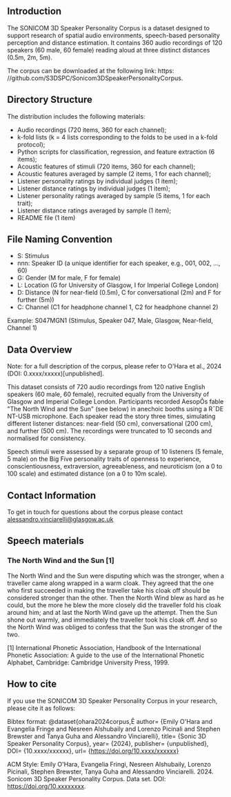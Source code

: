 
## Introduction

The SONICOM 3D Speaker Personality Corpus is a dataset designed to support research of spatial audio environments, speech-based personality perception and distance estimation. It contains 360 audio recordings of 120 speakers (60 male, 60 female) reading aloud at three distinct distances (0.5m, 2m, 5m). 

The corpus can be downloaded at the following link: https: //github.com/S3DSPC/Sonicom3DSpeakerPersonalityCorpus. 

## Directory Structure

The distribution includes the following materials:
- Audio recordings (720 items, 360 for each channel);
- k-fold lists (k = 4 lists corresponding to the folds to be
used in a k-fold protocol);
- Python scripts for classification, regression, and feature
extraction (6 items);
- Acoustic features of stimuli (720 items, 360 for each channel);
- Acoustic features averaged by sample (2 items, 1 for each channel);
- Listener personality ratings by individual judges (1 item);
- Listener distance ratings by individual judges (1 item);
- Listener personality ratings averaged by sample (5 items, 1 for each trait);
- Listener distance ratings averaged by sample (1 item);
- README file (1 item)



## File Naming Convention

- S: Stimulus
- nnn: Speaker ID (a unique identifier for each speaker, e.g., 001, 002, ..., 60)
- G: Gender (M for male, F for female)
- L: Location (G for University of Glasgow, I for Imperial College London)
- D: Distance (N for near-field (0.5m), C for conversational (2m) and F for further (5m))
- C: Channel (C1 for headphone channel 1, C2 for headphone channel 2)

Example: S047MGN1 (Stimulus, Speaker 047, Male, Glasgow, Near-field, Channel 1)

## Data Overview

Note: for a full description of the corpus, please refer to O'Hara et al., 2024 (DOI: 0.xxxx/xxxxx)[unpublished].

This dataset consists of 720 audio recordings from 120 native English speakers (60 male, 60 female), recruited equally from the University of Glasgow and Imperial College London. Participants recorded AesopÕs fable "The North Wind and the Sun" (see below) in anechoic booths using a R¯DE NT-USB microphone. Each speaker read the story three times, simulating different listener distances: near-field (50 cm), conversational (200 cm), and further (500 cm). The recordings were truncated to 10 seconds and normalised for consistency.

Speech stimuli were assessed by a separate group of 10 listeners (5 female, 5 male) on the Big Five personality traits of openness to experience, conscientiousness, extraversion, agreeableness, and neuroticism (on a 0 to 100 scale) and estimated distance (on a 0 to 10m scale). 

## Contact Information
To get in touch for questions about the corpus please contact alessandro.vinciarelli@glasgow.ac.uk

## Speech materials

### The North Wind and the Sun [1]

The North Wind and the Sun were disputing which was the stronger, when a
traveller came along wrapped in a warm cloak. They agreed that the one who
first succeeded in making the traveller take his cloak off should be considered
stronger than the other. Then the North Wind blew as hard as he could, but the
more he blew the more closely did the traveller fold his cloak around him; and
at last the North Wind gave up the attempt. Then the Sun shone out warmly,
and immediately the traveller took his cloak off. And so the North Wind was
obliged to confess that the Sun was the stronger of the two. 

[1] International Phonetic Association, Handbook of the International Phonetic Association: A guide to the use of the International Phonetic Alphabet, Cambridge: Cambridge University Press, 1999.

## How to cite

If you use the SONICOM 3D Speaker Personality Corpus in your research, please cite it as follows:

Bibtex format:
@dataset{ohara2024corpus,Ê
author= {Emily O'Hara and Evangelia Fringe and Nesreen Alshubaily and Lorenzo Picinali
		and Stephen Brewster and Tanya Guha and Alessandro Vinciarelli},
title= {Sonic 3D Speaker Personality Corpus},
year= {2024},
publisher= {unpublished},
DOI= {10.xxxx/xxxxxx},
url= {https://doi.org/10.xxxx/xxxxxx}

ACM Style:
Emily O'Hara, Evangelia Fringi, Nesreen Alshubaily, Lorenzo Picinali, Stephen Brewster, Tanya Guha and Alessandro Vinciarelli. 2024. Sonicom 3D Speaker Personality Corpus. Data set. DOI: https://doi.org/10.xxxxxxxx.